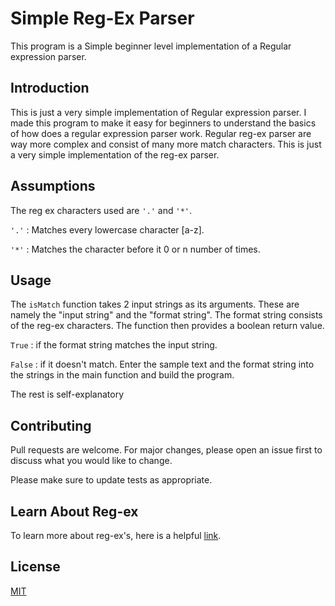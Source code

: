 # Simple Reg-Ex Parser

This program is a Simple beginner level implementation of a Regular expression parser.

## Introduction

This is just a very simple implementation of Regular expression parser. I made this program to make it easy for beginners to understand the basics of how does a regular expression parser work.
Regular reg-ex parser are way more complex and consist of many more match characters. This is just a very simple implementation of the reg-ex parser.

## Assumptions
The reg ex characters used are `'.'` and `'*'`.

`'.'` : Matches every lowercase character [a-z].

`'*'` : Matches the character before it 0 or n number of times.


## Usage
The `isMatch` function takes 2 input strings as its arguments. These are namely the "input string" and the "format string". The format string consists of the reg-ex characters. The function then provides a boolean return value.

`True` : if the format string matches the input string.

`False` : if it doesn't match. 
Enter the sample text and the format string into the strings in the main function and build the program.

The rest is self-explanatory


## Contributing
Pull requests are welcome. For major changes, please open an issue first to discuss what you would like to change.

Please make sure to update tests as appropriate.

## Learn About Reg-ex
To learn more about reg-ex's, here is a helpful [link](https://regexr.com/).

## License
[MIT](https://choosealicense.com/licenses/mit/)